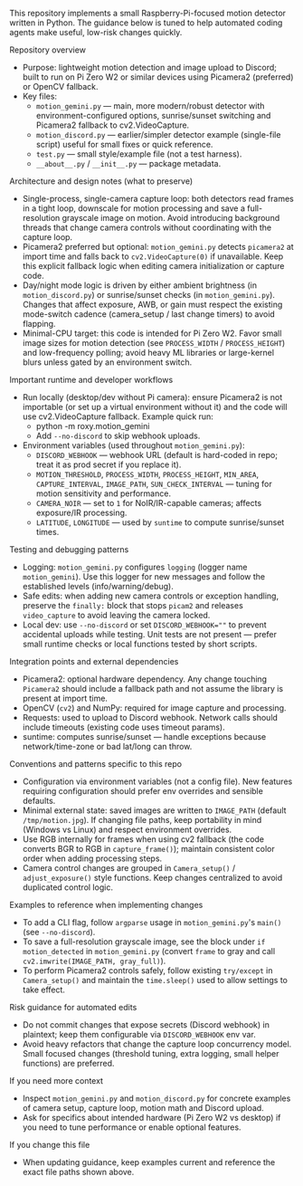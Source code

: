 This repository implements a small Raspberry-Pi-focused motion detector written in Python. The guidance below is tuned to help automated coding agents make useful, low-risk changes quickly.

Repository overview
- Purpose: lightweight motion detection and image upload to Discord; built to run on Pi Zero W2 or similar devices using Picamera2 (preferred) or OpenCV fallback.
- Key files:
  - `motion_gemini.py` — main, more modern/robust detector with environment-configured options, sunrise/sunset switching and Picamera2 fallback to cv2.VideoCapture.
  - `motion_discord.py` — earlier/simpler detector example (single-file script) useful for small fixes or quick reference.
  - `test.py` — small style/example file (not a test harness).
  - `__about__.py` / `__init__.py` — package metadata.

Architecture and design notes (what to preserve)
- Single-process, single-camera capture loop: both detectors read frames in a tight loop, downscale for motion processing and save a full-resolution grayscale image on motion. Avoid introducing background threads that change camera controls without coordinating with the capture loop.
- Picamera2 preferred but optional: `motion_gemini.py` detects `picamera2` at import time and falls back to `cv2.VideoCapture(0)` if unavailable. Keep this explicit fallback logic when editing camera initialization or capture code.
- Day/night mode logic is driven by either ambient brightness (in `motion_discord.py`) or sunrise/sunset checks (in `motion_gemini.py`). Changes that affect exposure, AWB, or gain must respect the existing mode-switch cadence (camera_setup / last change timers) to avoid flapping.
- Minimal-CPU target: this code is intended for Pi Zero W2. Favor small image sizes for motion detection (see `PROCESS_WIDTH` / `PROCESS_HEIGHT`) and low-frequency polling; avoid heavy ML libraries or large-kernel blurs unless gated by an environment switch.

Important runtime and developer workflows
- Run locally (desktop/dev without Pi camera): ensure Picamera2 is not importable (or set up a virtual environment without it) and the code will use cv2.VideoCapture fallback. Example quick run:
  - python -m roxy.motion_gemini
  - Add `--no-discord` to skip webhook uploads.
- Environment variables (used throughout `motion_gemini.py`):
  - `DISCORD_WEBHOOK` — webhook URL (default is hard-coded in repo; treat it as prod secret if you replace it).
  - `MOTION_THRESHOLD`, `PROCESS_WIDTH`, `PROCESS_HEIGHT`, `MIN_AREA`, `CAPTURE_INTERVAL`, `IMAGE_PATH`, `SUN_CHECK_INTERVAL` — tuning for motion sensitivity and performance.
  - `CAMERA_NOIR` — set to `1` for NoIR/IR-capable cameras; affects exposure/IR processing.
  - `LATITUDE`, `LONGITUDE` — used by `suntime` to compute sunrise/sunset times.

Testing and debugging patterns
- Logging: `motion_gemini.py` configures `logging` (logger name `motion_gemini`). Use this logger for new messages and follow the established levels (info/warning/debug).
- Safe edits: when adding new camera controls or exception handling, preserve the `finally:` block that stops `picam2` and releases `video_capture` to avoid leaving the camera locked.
- Local dev: use `--no-discord` or set `DISCORD_WEBHOOK=""` to prevent accidental uploads while testing. Unit tests are not present — prefer small runtime checks or local functions tested by short scripts.

Integration points and external dependencies
- Picamera2: optional hardware dependency. Any change touching `Picamera2` should include a fallback path and not assume the library is present at import time.
- OpenCV (`cv2`) and NumPy: required for image capture and processing.
- Requests: used to upload to Discord webhook. Network calls should include timeouts (existing code uses timeout params).
- suntime: computes sunrise/sunset — handle exceptions because network/time-zone or bad lat/long can throw.

Conventions and patterns specific to this repo
- Configuration via environment variables (not a config file). New features requiring configuration should prefer env overrides and sensible defaults.
- Minimal external state: saved images are written to `IMAGE_PATH` (default `/tmp/motion.jpg`). If changing file paths, keep portability in mind (Windows vs Linux) and respect environment overrides.
- Use RGB internally for frames when using cv2 fallback (the code converts BGR to RGB in `capture_frame()`); maintain consistent color order when adding processing steps.
- Camera control changes are grouped in `Camera_setup()` / `adjust_exposure()` style functions. Keep changes centralized to avoid duplicated control logic.

Examples to reference when implementing changes
- To add a CLI flag, follow `argparse` usage in `motion_gemini.py`'s `main()` (see `--no-discord`).
- To save a full-resolution grayscale image, see the block under `if motion_detected` in `motion_gemini.py` (convert `frame` to gray and call `cv2.imwrite(IMAGE_PATH, gray_full)`).
- To perform Picamera2 controls safely, follow existing `try/except` in `Camera_setup()` and maintain the `time.sleep()` used to allow settings to take effect.

Risk guidance for automated edits
- Do not commit changes that expose secrets (Discord webhook) in plaintext; keep them configurable via `DISCORD_WEBHOOK` env var.
- Avoid heavy refactors that change the capture loop concurrency model. Small focused changes (threshold tuning, extra logging, small helper functions) are preferred.

If you need more context
- Inspect `motion_gemini.py` and `motion_discord.py` for concrete examples of camera setup, capture loop, motion math and Discord upload.
- Ask for specifics about intended hardware (Pi Zero W2 vs desktop) if you need to tune performance or enable optional features.

If you change this file
- When updating guidance, keep examples current and reference the exact file paths shown above.
